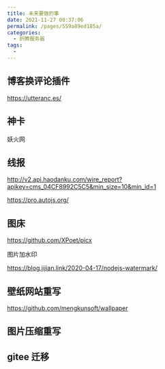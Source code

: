 ```yaml
---
title: 未来要做的事
date: 2021-11-27 00:37:06
permalink: /pages/559a89ed185a/
categories:
  - 折腾服务器
tags:
  -
---
```


## 博客换评论插件

<https://utteranc.es/>

## 神卡

妖火网

## 线报

<http://v2.api.haodanku.com/wire_report?apikey=cms_04CF8992C5C5&min_size=10&min_id=1>

<https://pro.autojs.org/>

## 图床

<https://github.com/XPoet/picx>

图片加水印

<https://blog.jijian.link/2020-04-17/nodejs-watermark/>

## 壁纸网站重写

<https://github.com/mengkunsoft/wallpaper>

## 图片压缩重写

## gitee 迁移
